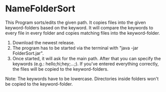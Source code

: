 # NameFolderSort
This Program sorts/edits the given path. It copies files into the given keyword-folders based on the keyword.
It will compare the keywords to every file in every folder and copies matching files into the keyword-folder.

1. Download the newest release.
2. The program has to be started via the terminal with "java -jar FolderSort.jar".
3. Once started, it will ask for the main path. After that you can specify the keywords (e.g.: hello;hi;hey;...;). If you've entered everything correctly, the files will be copied    to the keyword-folders.

Note:
The keywords have to be lowercase. Directories inside folders won't be copied to the keyword-folder.
